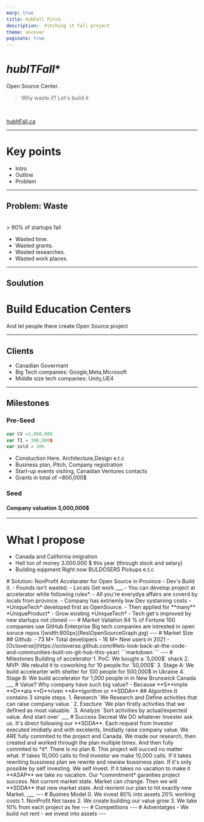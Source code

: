 ```yaml
---
marp: true
title: hubFall Pitch
description:  Pitching it fall project
theme: uncover
paginate: true
---
```


<!--
<style>
  :root {
    --color-background: #ddd;
    --color-background-code: #ccc;
    --color-background-paginate: rgba(128, 128, 128, 0.05);
    --color-foreground: #345;
    --color-highlight: #99c;
    --color-highlight-hover: #aaf;
    --color-highlight-heading: #99c;
    --color-header: #bbb;
    --color-header-shadow: transparent;
  }
</style>

# *IT* **Fall**


You waste *it*.
Now you Build *it*! 

[itFall.ca](https://itfall.ca/)

-->
# *hub**IT**Fall**

Open Source Center.

>Why waste *it*?
>Let's build *it*.

</br>


[hubItFall.ca](https://hubItFall.ca/)

___

# Key points

- Intro
- Outline
- Problem

 
---

## Problem: Waste
</br>
> 90% of startups fail 

- Wasted time.
- Wasted grants.
- Wasted researches.
- Wasted work places.

___

## Soulution

# Build Education Centers

And let people there create Open Source project
___

## Clients 

- Canadian Govermant
- Big Tech companies: Google,Meta,Microsoft
- Middle size tech companies: Unity,UE4

___ 
## Milestones

### Pre-Seed
```javascript
var CV =3,000,000
var TI = 300,000$
var sold = 10%


```
- Constuction Here. Architecture,Design e.t.c 
- Business plan, Pitch, Company registration 
- Start-up events visiting, Canadian Ventures contacts 
- Grants in total of ~800,000$

### Seed
#### Company valuation 3,000,000$


___

# What I propose  

- Canada and California imigration
- Hell ton of money 3.000.000 $ this year (through stock and selary)
- Building eqipment Right now BULDOSERS Pickups e.t.c

<!--
___ 

# Personal 

>Why waste *it*?
>Let's build *it*.
___

- If multiple of startup need the same research only university can make it.
- Startups with *NonUniqueTech* founded more often.
- To create *UniqueProduct* you need firstly *UniqueTech*
- *UniqueTech* is very risky to develop and invest.
- ProDevelopers are ready to try to develop *UnqiueTech*
- BigCity life is costly and at home everyday affairs it all time.
- Province unimployment crysis due urbanisation and automatation. 

---
--!>

# Solution: NonProfit Accelarater for Open Source in Province


    - Dev's Build it.
    - Founds isn't wasted.
    - Locals Get work

___
- You can develop project at accelerator while following rules*.
- All you're everydya affairs are coverd by locals from province.
- Company has extriemly low Dev systaining costs
- *UniqueTech* developed first as OpenSource.
- Then applied for **many** *UniqueProduct* 
- Grow existing *UniqueTech*
- Tech get's improved by new startups not cloned

---

# Market Valiation


84 % of Fortune 100 companies use GitHub Enterprise
Big tech companies are intrested in open soruce repos


![width:800px](Res\OpenSourceGraph.jpg) 

---
# Market Size

## Github:


- 73 M+ Total developers 
- 16 M+ New users in 2021
- [Octoverse](https://octoverse.github.com/#lets-look-back-at-the-code-and-communities-built-on-git-hub-this-year)

```markdown


```
---

# Milestones 

Building of accelerator

1. PoC: We bought a `5,000$` shack 
2. MVP: We rebuild it to coworking for 10 people for `50,000$`
3. Stage A: We build accelearter with shelter for 100 people for 500,000$ in Ukraine
4. Stage B: We build accelerator for 1,000 people in in New Brunswick Canada

___

#  Value?

 Why company have such big value? 
 - Because **S**imple **D**ata **D**riven **A**lgorithm or **SDDA** 

## Algorithm

It contains 3 simple steps.

  1. Research 
   `We Research and Define activities that can raise company value.`
  2. Execture
   `We plan firstly activities that we defined as most valuable.`
  3. Analyze 
  `Sort activities by actual/expected value. And start over`
___

# Success Secreat

 We DO whatever Invester ask us. It's direct following our **SDDA**. 
 Each request from Investor executed imidiatly and with excelents, Imidiatly raise company value.
 We ARE fully commited to the project and Canada.  We made our research, 
 then created and worked through the plan multiple times. And then fully commited to *it*.
 There is no plan B. This project will succed no matter what. If takes 10,000 calls to find investor we make 10,000 calls.
 If it takes rewriting bussiness plan we rewrite and rewiew bussiness plan. If it's only possible by self investing. 
 We self invest. If it takes no vacation to make it **ASAP** we take no vacation. 

 Our *commitment* garanties project success.
 Not current market state. Market can change.
 Then we will **SDDA** that new market state.
 And reorient our plan to hit exactly new Market.

___

	
---
# Busines Model

0. We invest 80% into assets 20% working costs
1. NonProfit Not taxes
2. We create building our value grow
3. We take 10% from each project as fee

--- 

# Competitions

---
# Adventatges

- We build not rent
- we invest into assets


---

